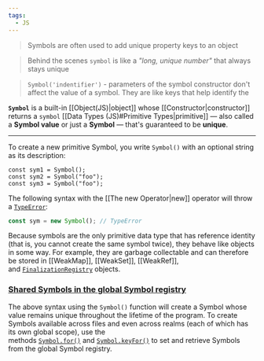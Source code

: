 ```yaml
---
tags:
  - JS
---
```

>Symbols are often used to add unique property keys to an object

>Behind the scenes `symbol` is like a *"long, unique number"* that always stays unique

>`Symbol('indentifier')` - parameters of the symbol constructor don't affect the value of a symbol. They are like keys that help identify the 

**`Symbol`** is a built-in [[Object(JS)|object]] whose [[Constructor|constructor]] returns a `symbol` [[Data Types (JS)#Primitive Types|primitive]] — also called a **Symbol value** or just a **Symbol** — that's guaranteed to be **unique**.

___
To create a new primitive Symbol, you write `Symbol()` with an optional string as its description:

```JS
const sym1 = Symbol();
const sym2 = Symbol("foo");
const sym3 = Symbol("foo");
```

The following syntax with the [[The new Operator|new]] operator will throw a [`TypeError`](https://developer.mozilla.org/en-US/docs/Web/JavaScript/Reference/Global_Objects/TypeError):

```js
const sym = new Symbol(); // TypeError
```

Because symbols are the only primitive data type that has reference identity (that is, you cannot create the same symbol twice), they behave like objects in some way. For example, they are garbage collectable and can therefore be stored in [[WeakMap]], [[WeakSet]], [[WeakRef]], and [`FinalizationRegistry`](https://developer.mozilla.org/en-US/docs/Web/JavaScript/Reference/Global_Objects/FinalizationRegistry) objects.

### [Shared Symbols in the global Symbol registry](https://developer.mozilla.org/en-US/docs/Web/JavaScript/Reference/Global_Objects/Symbol#shared_symbols_in_the_global_symbol_registry)

The above syntax using the `Symbol()` function will create a Symbol whose value remains unique throughout the lifetime of the program. To create Symbols available across files and even across realms (each of which has its own global scope), use the methods [`Symbol.for()`](https://developer.mozilla.org/en-US/docs/Web/JavaScript/Reference/Global_Objects/Symbol/for) and [`Symbol.keyFor()`](https://developer.mozilla.org/en-US/docs/Web/JavaScript/Reference/Global_Objects/Symbol/keyFor) to set and retrieve Symbols from the global Symbol registry.